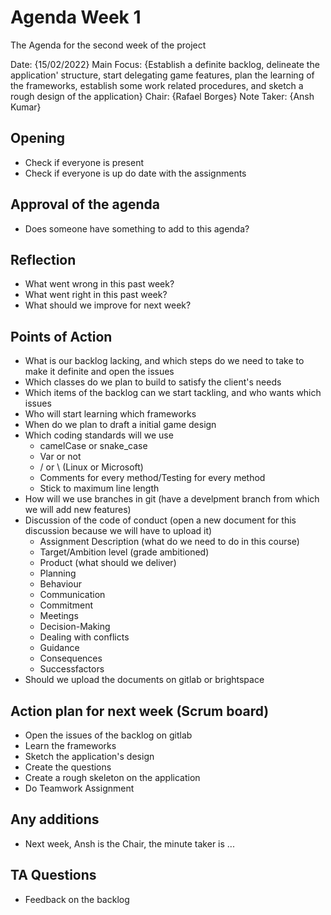 # Agenda Week 1

The Agenda for the second week of the project

Date: {15/02/2022}
Main Focus: {Establish a definite backlog, delineate the application' structure, start delegating game features, plan the learning of the frameworks, establish some work related procedures, and sketch a rough design of the application}
Chair: {Rafael Borges}
Note Taker: {Ansh Kumar}

## Opening

* Check if everyone is present
* Check if everyone is up do date with the assignments

## Approval of the agenda

* Does someone have something to add to this agenda?

## Reflection

* What went wrong in this past week?
* What went right in this past week?
* What should we improve for next week?

## Points of Action

* What is our backlog lacking, and which steps do we need to take to make it definite and open the issues 
* Which classes do we plan to build to satisfy the client's needs
* Which items of the backlog can we start tackling, and who wants which issues
* Who will start learning which frameworks
* When do we plan to draft a initial game design
* Which coding standards will we use
    * camelCase or snake_case
    * Var or not
    * / or \ (Linux or Microsoft)
    * Comments for every method/Testing for every method
    * Stick to maximum line length
* How will we use branches in git (have a develpment branch from which we will add new features)
* Discussion of the code of conduct (open a new document for this discussion because we will have to upload it)
    * Assignment Description (what do we need to do in this course)
    * Target/Ambition level (grade ambitioned)
    * Product (what should we deliver)
    * Planning
    * Behaviour
    * Communication
    * Commitment
    * Meetings
    * Decision-Making
    * Dealing with conflicts
    * Guidance
    * Consequences
    * Successfactors
* Should we upload the documents on gitlab or brightspace


## Action plan for next week (Scrum board)

* Open the issues of the backlog on gitlab
* Learn the frameworks
* Sketch the application's design
* Create the questions
* Create a rough skeleton on the application
* Do Teamwork Assignment

## Any additions

* Next week, Ansh is the Chair, the minute taker is ... 

## TA Questions

* Feedback on the backlog